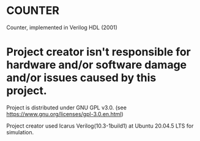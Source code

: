 # COUNTER
Counter, implemented in Verilog HDL (2001)

# Project creator isn't responsible for hardware and/or software damage and/or issues caused by this project.

Project is distributed under GNU GPL v3.0. (see https://www.gnu.org/licenses/gpl-3.0.en.html)

Project creator used Icarus Verilog(10.3-1build1) at Ubuntu 20.04.5 LTS for simulation.
